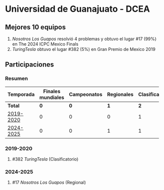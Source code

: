 ---
---

# Universidad de Guanajuato - DCEA

## Mejores 10 equipos

1. _Nosotros Los Guapos_ resolvió 4 problemas y obtuvo el lugar #17 (99%) en The 2024 ICPC Mexico Finals
1. _TuringTesla_ obtuvo el lugar #382 (5%) en Gran Premio de Mexico 2019

## Participaciones

### Resumen

| Temporada | Finales mundiales | Campeonatos | Regionales | Clasificatorios | Equipos |
| --- | --- | --- | --- | --- | --- |
| **Total** | **0** | **0** | **1** | **2** | **2** |
| [2019-2020](#2019-2020) | 0 | 0 | 0 | 1 | 1 |
| [2024-2025](#2024-2025) | 0 | 0 | 1 | 1 | 1 |

### 2019-2020

1. #382 _TuringTesla_ (Clasificatorio)

### 2024-2025

1. #17 _Nosotros Los Guapos_ (Regional)



